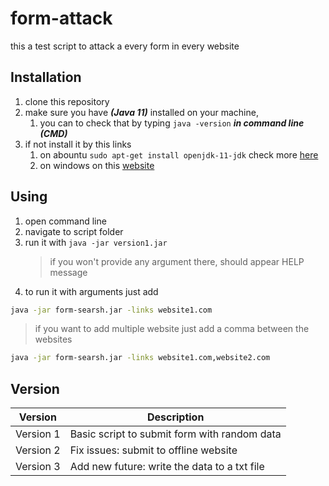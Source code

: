 # form-attack
this a test script to attack a every form in every website

## Installation
1. clone this repository 
2. make sure you have ***(Java 11)*** installed on your machine,
	1.  you can to check that by typing ```java -version``` ***in command line (CMD)***
3. if not install it by this links
    1. on abountu ```sudo apt-get install openjdk-11-jdk``` check more [here](https://stackoverflow.com/questions/52504825/how-to-install-jdk-11-under-ubuntu)
    2. on windows on this [website](https://www.techspot.com/downloads/5553-java-jdk.html)
## Using 
1. open command line
2. navigate to script folder 
3. run it with ```java -jar version1.jar```
	> if you won't provide any argument there, should appear HELP message
4. to run it with arguments just add
```sh
java -jar form-searsh.jar -links website1.com
```
> if you want to add multiple website just add a comma between the websites
```sh
java -jar form-searsh.jar -links website1.com,website2.com
```
## Version
|  Version   |  Description                                  |
| ---------- | --------------------------------------------- |
| Version 1  | Basic script to submit form with random data  |
| Version 2  | Fix issues: submit to offline website         |
| Version 3  | Add new future: write the data to a txt file  |
